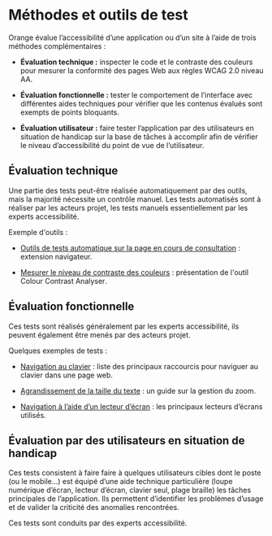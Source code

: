# Méthodes et outils de test

<script>$(document).ready(function () {
    setBreadcrumb([{"label":"Outils de test"}]);
});</script>

Orange évalue l’accessibilité d’une application ou d’un site à l’aide de trois méthodes complémentaires :

- **Évaluation technique :** inspecter le code et le contraste des couleurs pour mesurer la conformité des pages Web aux règles <abbr>WCAG</abbr> 2.0 niveau AA.

- **Évaluation fonctionnelle :** tester le comportement de l’interface avec différentes <abbr>aides techniques</abbr> pour vérifier que les contenus évalués sont exempts de points bloquants.

- **Évaluation utilisateur :** faire tester l’application par des utilisateurs en situation de handicap sur la base de tâches à accomplir afin de vérifier le niveau d’accessibilité du point de vue de l’utilisateur. 



## Évaluation technique

Une partie des tests peut-être réalisée automatiquement par des outils, mais la majorité nécessite un contrôle manuel. Les tests automatisés sont à réaliser par les acteurs projet, les tests manuels essentiellement par les experts accessibilité.

Exemple d'outils : 

- [Outils de tests automatique sur la page en cours de consultation](./methodes-outils-extensions.html)&nbsp;: extension navigateur.

- [Mesurer le niveau de contraste des couleurs](./methodes-outils-contrastes.html)&nbsp;: présentation de l'outil <span lang="en">Colour Contrast Analyser</span>.

## Évaluation fonctionnelle

Ces tests sont réalisés généralement par les experts accessibilité, ils peuvent également être menés par des acteurs projet.

Quelques exemples de tests :
- [Navigation au clavier](./methodes-outils-clavier.html)&nbsp;: liste des principaux raccourcis pour naviguer au clavier dans une page web.

- [Agrandissement de la taille du texte](./methodes-outils-zoom.html)&nbsp;: un guide sur la gestion du zoom.

- [Navigation à l’aide d’un lecteur d’écran](./methodes-outils-lecteur-ecran.html)&nbsp;: les principaux lecteurs d’écrans utilisés.

## Évaluation par des utilisateurs en situation de handicap

Ces tests consistent à faire faire à quelques utilisateurs cibles dont le poste (ou le mobile…) est équipé d’une aide technique particulière (loupe numérique d’écran, lecteur d’écran, clavier seul, plage braille) les  tâches principales de l’application. Ils permettent d’identifier les problèmes d’usage et de valider la criticité des anomalies rencontrées.  

Ces tests sont conduits par des experts accessibilité.

<!--  This file is part of a11y-guidelines | Our vision of mobile & web accessibility guidelines and best practices, with valid/invalid examples.
 Copyright (C) 2016  Orange SA
 See the Creative Commons Legal Code Attribution-ShareAlike 3.0 Unported License for more details (LICENSE file). -->